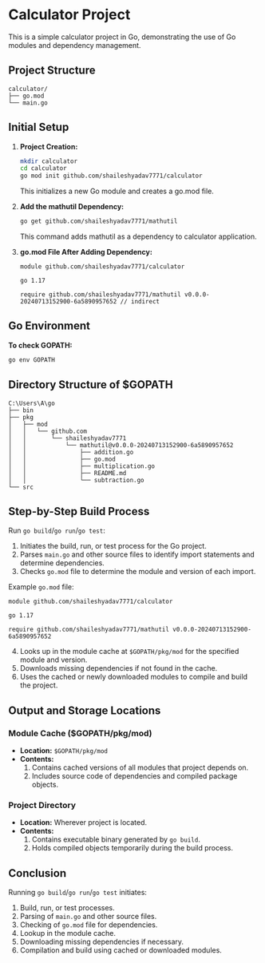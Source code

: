 
# Calculator Project

This is a simple calculator project in Go, demonstrating the use of Go modules and dependency management.

## Project Structure

```plaintext
calculator/
├── go.mod
└── main.go
```

## Initial Setup

1. **Project Creation:**
   ```sh
   mkdir calculator
   cd calculator
   go mod init github.com/shaileshyadav7771/calculator
   ```
   This initializes a new Go module and creates a go.mod file.

2. **Add the mathutil Dependency:**
   ```sh
   go get github.com/shaileshyadav7771/mathutil
   ```
   This command adds mathutil as a dependency to calculator application.

3. **go.mod File After Adding Dependency:**
   ```plaintext
   module github.com/shaileshyadav7771/calculator

   go 1.17

   require github.com/shaileshyadav7771/mathutil v0.0.0-20240713152900-6a5890957652 // indirect
   ```

## Go Environment

**To check GOPATH:**
```sh
go env GOPATH
```

## Directory Structure of $GOPATH

```plaintext
C:\Users\A\go
├── bin
├── pkg
│   ├── mod
│   │   └── github.com
│   │       └── shaileshyadav7771
│   │           └── mathutil@v0.0.0-20240713152900-6a5890957652
│   │               ├── addition.go
│   │               ├── go.mod
│   │               ├── multiplication.go
│   │               ├── README.md
│   │               └── subtraction.go
└── src
```

## Step-by-Step Build Process

Run `go build`/`go run`/`go test`:

1. Initiates the build, run, or test process for the Go project.
2. Parses `main.go` and other source files to identify import statements and determine dependencies.
3. Checks `go.mod` file to determine the module and version of each import.

Example `go.mod` file:
   ```plaintext
   module github.com/shaileshyadav7771/calculator

   go 1.17

   require github.com/shaileshyadav7771/mathutil v0.0.0-20240713152900-6a5890957652
   ```

4. Looks up in the module cache at `$GOPATH/pkg/mod` for the specified module and version.
5. Downloads missing dependencies if not found in the cache.
6. Uses the cached or newly downloaded modules to compile and build the project.

## Output and Storage Locations

### Module Cache ($GOPATH/pkg/mod)

- **Location:** `$GOPATH/pkg/mod`
- **Contents:**
  1. Contains cached versions of all modules that project depends on.
  2. Includes source code of dependencies and compiled package objects.

### Project Directory

- **Location:** Wherever project is located.
- **Contents:**
  1. Contains executable binary generated by `go build`.
  2. Holds compiled objects temporarily during the build process.

## Conclusion

Running `go build`/`go run`/`go test` initiates:

1. Build, run, or test processes.
2. Parsing of `main.go` and other source files.
3. Checking of `go.mod` file for dependencies.
4. Lookup in the module cache.
5. Downloading missing dependencies if necessary.
6. Compilation and build using cached or downloaded modules.
